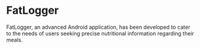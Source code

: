 # FatLogger
FatLogger, an advanced Android application, has been developed to cater to the needs of users seeking precise nutritional information regarding their meals.
